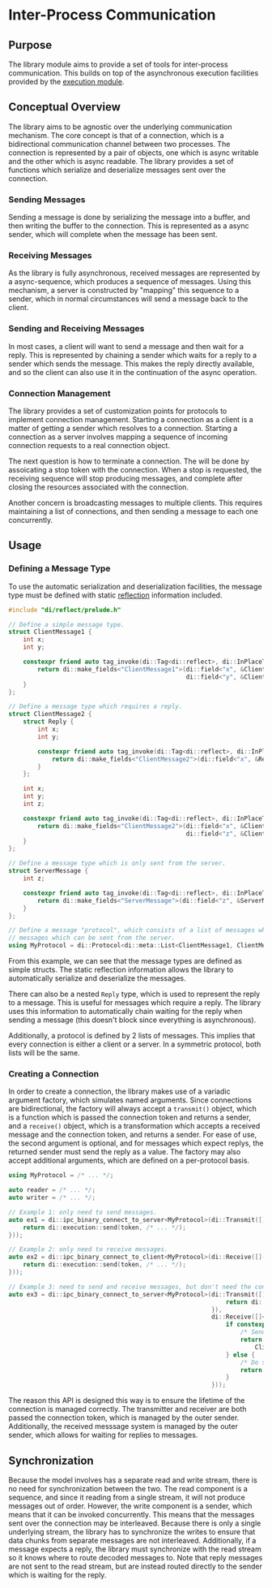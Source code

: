 # Inter-Process Communication

## Purpose

The library module aims to provide a set of tools for inter-process communication. This builds on top of the
asynchronous execution facilities provided by the [execution module](execution.md).

## Conceptual Overview

The library aims to be agnostic over the underlying communication mechanism. The core concept is that of a connection,
which is a bidirectional communication channel between two processes. The connection is represented by a pair of
objects, one which is async writable and the other which is async readable. The library provides a set of functions
which serialize and deserialize messages sent over the connection.

### Sending Messages

Sending a message is done by serializing the message into a buffer, and then writing the buffer to the connection. This
is represented as a async sender, which will complete when the message has been sent.

### Receiving Messages

As the library is fully asynchronous, received messages are represented by a async-sequence, which produces a sequence
of messages. Using this mechanism, a server is constructed by "mapping" this sequence to a sender, which in normal
circumstances will send a message back to the client.

### Sending and Receiving Messages

In most cases, a client will want to send a message and then wait for a reply. This is represented by chaining a sender
which waits for a reply to a sender which sends the message. This makes the reply directly available, and so the client
can also use it in the continuation of the async operation.

### Connection Management

The library provides a set of customization points for protocols to implement connection management. Starting a
connection as a client is a matter of getting a sender which resolves to a connection. Starting a connection as a server
involves mapping a sequence of incoming connection requests to a real connection object.

The next question is how to terminate a connection. The will be done by assoicating a stop token with the connection.
When a stop is requested, the receiving sequence will stop producing messages, and complete after closing the resources
associated with the connection.

Another concern is broadcasting messages to multiple clients. This requires maintaining a list of connections, and then
sending a message to each one concurrently.

## Usage

### Defining a Message Type

To use the automatic serialization and deserialization facilities, the message type must be defined with static
[reflection](static_reflection.md) information included.

```cpp
#include "di/reflect/prelude.h"

// Define a simple message type.
struct ClientMessage1 {
    int x;
    int y;

    constexpr friend auto tag_invoke(di::Tag<di::reflect>, di::InPlaceType<ClientMessage1>) {
        return di::make_fields<"ClientMessage1">(di::field<"x", &ClientMessage1::x>,
                                                 di::field<"y", &ClientMessage1::y>);
    }
};

// Define a message type which requires a reply.
struct ClientMessage2 {
    struct Reply {
        int x;
        int y;

        constexpr friend auto tag_invoke(di::Tag<di::reflect>, di::InPlaceType<Reply>) {
            return di::make_fields<"ClientMessage2">(di::field<"x", &Reply::x>, di::field<"y", &Reply::y>);
        }
    };

    int x;
    int y;
    int z;

    constexpr friend auto tag_invoke(di::Tag<di::reflect>, di::InPlaceType<ClientMessage2>) {
        return di::make_fields<"ClientMessage2">(di::field<"x", &ClientMessage2::x>, di::field<"y", &ClientMessage2::y>,
                                                 di::field<"z", &ClientMessage2::z>);
    }
};

// Define a message type which is only sent from the server.
struct ServerMessage {
    int z;

    constexpr friend auto tag_invoke(di::Tag<di::reflect>, di::InPlaceType<ServerMessage>) {
        return di::make_fields<"ServerMessage">(di::field<"z", &ServerMessage::z>);
    }
};

// Define a message "protocol", which consists of a list of messages which can be sent from the client, and a list of
// messages which can be sent from the server.
using MyProtocol = di::Protocol<di::meta::List<ClientMessage1, ClientMessage2>, di::meta::List<ServerMessage>>;
```

From this example, we can see that the message types are defined as simple structs. The static reflection information
allows the library to automatically serialize and deserialize the messages.

There can also be a nested `Reply` type, which is used to represent the reply to a message. This is useful for messages
which require a reply. The library uses this information to automatically chain waiting for the reply when sending a
message (this doesn't block since everything is asynchronous).

Additionally, a protocol is defined by 2 lists of messages. This implies that every connection is either a client or a
server. In a symmetric protocol, both lists will be the same.

### Creating a Connection

In order to create a connection, the library makes use of a variadic argument factory, which simulates named arguments.
Since connections are bidirectional, the factory will always accept a `transmit()` object, which is a function which is
passed the connection token and returns a sender, and a `receive()` object, which is a transformation which accepts a
received message and the connection token, and returns a sender. For ease of use, the second argument is optional, and
for messages which expect replys, the returned sender must send the reply as a value. The factory may also accept
additional arguments, which are defined on a per-protocol basis.

```cpp
using MyProtocol = /* ... */;

auto reader = /* ... */;
auto writer = /* ... */;

// Example 1: only need to send messages.
auto ex1 = di::ipc_binary_connect_to_server<MyProtocol>(di::Transmit([](auto token) {
    return di::execution::send(token, /* ... */);
}));

// Example 2: only need to receive messages.
auto ex2 = di::ipc_binary_connect_to_client<MyProtocol>(di::Receive([](auto&& message, auto token) {
    return di::execution::send(token, /* ... */);
}));

// Example 3: need to send and receive messages, but don't need the connection to send replys.
auto ex3 = di::ipc_binary_connect_to_server<MyProtocol>(di::Transmit([](auto token) {
                                                            return di::execution::send(token, /* ... */);
                                                        }),
                                                        di::Receive([]<typename T>(T message) {
                                                            if constexpr (di::concepts::SameAs<T, ClientMessage1>) {
                                                                /* Send a reply */
                                                                return di::execution::just(
                                                                    ClientMessage1::Reply { /* ... */ });
                                                            } else {
                                                                /* Do something with the message. */
                                                                return di::execution::just();
                                                            }
                                                        }));
```

The reason this API is designed this way is to ensure the lifetime of the connection is managed correctly. The
transmitter and receiver are both passed the connection token, which is managed by the outer sender. Additionally, the
received messsage system is managed by the outer sender, which allows for waiting for replies to messages.

## Synchronization

Because the model involves has a separate read and write stream, there is no need for synchronization between the two.
The read component is a sequence, and since it reading from a single stream, it will not produce messages out of order.
However, the write component is a sender, which means that it can be invoked concurrently. This means that the messages
sent over the connection may be interleaved. Because there is only a single underlying stream, the library has to
synchronize the writes to ensure that data chunks from separate messages are not interleaved. Additionally, if a message
expects a reply, the library must synchronize with the read stream so it knows where to route decoded messages to. Note
that reply messages are not sent to the read stream, but are instead routed directly to the sender which is waiting for
the reply.
